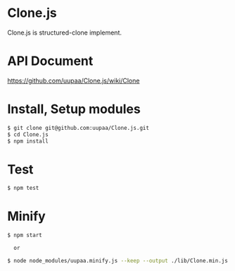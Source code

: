 Clone.js
=========

Clone.js is structured-clone implement.

# API Document

https://github.com/uupaa/Clone.js/wiki/Clone

# Install, Setup modules

```sh
$ git clone git@github.com:uupaa/Clone.js.git
$ cd Clone.js
$ npm install
```

# Test

```sh
$ npm test
```

# Minify

```sh
$ npm start

  or

$ node node_modules/uupaa.minify.js --keep --output ./lib/Clone.min.js ./lib/Clone.js
```

